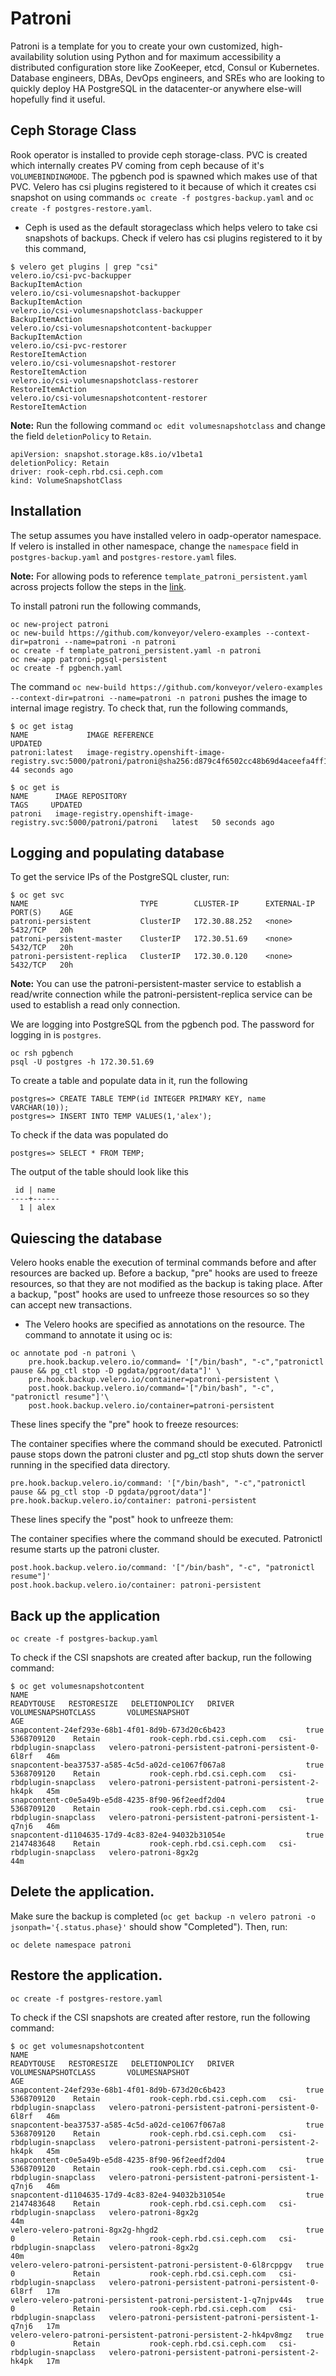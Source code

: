 # Patroni
Patroni is a template for you to create your own customized, high-availability solution using Python and for maximum accessibility 
a distributed configuration store like ZooKeeper, etcd, Consul or Kubernetes. 
Database engineers, DBAs, DevOps engineers, and SREs who are looking to quickly 
deploy HA PostgreSQL in the datacenter-or anywhere else-will hopefully find it useful.


## Ceph Storage Class
Rook operator is installed to provide ceph storage-class. PVC is created which internally creates PV coming from ceph because of it's `VOLUMEBINDINGMODE`. The pgbench pod is spawned 
which makes use of that PVC. Velero has csi plugins registered to it because of which it creates csi snapshot on using commands `oc create -f postgres-backup.yaml` and `oc create -f postgres-restore.yaml`.

- Ceph is used as the default storageclass which helps velero to take csi snapshots of backups. Check if velero has csi plugins registered to it by this command,

```
$ velero get plugins | grep "csi"
velero.io/csi-pvc-backupper                            BackupItemAction
velero.io/csi-volumesnapshot-backupper                 BackupItemAction
velero.io/csi-volumesnapshotclass-backupper            BackupItemAction
velero.io/csi-volumesnapshotcontent-backupper          BackupItemAction
velero.io/csi-pvc-restorer                             RestoreItemAction
velero.io/csi-volumesnapshot-restorer                  RestoreItemAction
velero.io/csi-volumesnapshotclass-restorer             RestoreItemAction
velero.io/csi-volumesnapshotcontent-restorer           RestoreItemAction
```

<b>Note:</b> Run the following command `oc edit volumesnapshotclass` and change the field `deletionPolicy` to `Retain`.

```
apiVersion: snapshot.storage.k8s.io/v1beta1
deletionPolicy: Retain
driver: rook-ceph.rbd.csi.ceph.com
kind: VolumeSnapshotClass
```

## Installation
The setup assumes you have installed velero in oadp-operator namespace. If velero is installed in other namespace, 
change the `namespace` field in `postgres-backup.yaml` and `postgres-restore.yaml` files. 

<b>Note:</b> For allowing pods to reference `template_patroni_persistent.yaml` across projects 
follow the steps in the [link](https://docs.openshift.com/online/starter/openshift_images/managing_images/using-image-pull-secrets.html#images-allow-pods-to-reference-images-across-projects_using-image-pull-secrets).

To install patroni run the following commands,

```
oc new-project patroni
oc new-build https://github.com/konveyor/velero-examples --context-dir=patroni --name=patroni -n patroni
oc create -f template_patroni_persistent.yaml -n patroni
oc new-app patroni-pgsql-persistent 
oc create -f pgbench.yaml
```

The command `oc new-build https://github.com/konveyor/velero-examples --context-dir=patroni --name=patroni -n patroni` pushes the image to internal image registry. To check that, run the following commands,

```
$ oc get istag
NAME             IMAGE REFERENCE                                                                                                                            UPDATED
patroni:latest   image-registry.openshift-image-registry.svc:5000/patroni/patroni@sha256:d879c4f6502cc48b69d4aceefa4ff166b2900ff8d11b30937c59da20e3711aa5   44 seconds ago
```
```
$ oc get is
NAME      IMAGE REPOSITORY                                                   TAGS     UPDATED
patroni   image-registry.openshift-image-registry.svc:5000/patroni/patroni   latest   50 seconds ago
```

## Logging and populating database
To get the service IPs of the PostgreSQL cluster, run:

```
$ oc get svc
NAME                         TYPE        CLUSTER-IP      EXTERNAL-IP   PORT(S)    AGE
patroni-persistent           ClusterIP   172.30.88.252   <none>        5432/TCP   20h
patroni-persistent-master    ClusterIP   172.30.51.69    <none>        5432/TCP   20h
patroni-persistent-replica   ClusterIP   172.30.0.120    <none>        5432/TCP   20h
```

<b>Note:</b> You can use the patroni-persistent-master service to establish a read/write connection 
while the patroni-persistent-replica service can be used to establish a read only connection.

We are logging into PostgreSQL from the pgbench pod. The password for logging in is `postgres`.
```
oc rsh pgbench
psql -U postgres -h 172.30.51.69
```

To create a table and populate data in it, run the following
```
postgres=> CREATE TABLE TEMP(id INTEGER PRIMARY KEY, name VARCHAR(10));
postgres=> INSERT INTO TEMP VALUES(1,'alex');
```

To check if the data was populated do
```
postgres=> SELECT * FROM TEMP;
```
The output of the table should look like this
```
 id | name 
----+------
  1 | alex

```

## Quiescing the database

Velero hooks enable the execution of terminal commands before and after resources are backed up. 
Before a backup, "pre" hooks are used to freeze resources, so that they are not modified as the backup is taking place. 
After a backup, "post" hooks are used to unfreeze those resources so so they can accept new transactions.


- The Velero hooks are specified as annotations on the resource. The command to annotate it using oc is:
```
oc annotate pod -n patroni \
    pre.hook.backup.velero.io/command= '["/bin/bash", "-c","patronictl pause && pg_ctl stop -D pgdata/pgroot/data"]' \
    pre.hook.backup.velero.io/container=patroni-persistent \
    post.hook.backup.velero.io/command='["/bin/bash", "-c", "patronictl resume"]'\
    post.hook.backup.velero.io/container=patroni-persistent
```

These lines specify the "pre" hook to freeze resources:

The container specifies where the command should be executed. Patronictl pause stops down the patroni cluster and pg_ctl stop shuts down the server running in the specified data directory.
```
pre.hook.backup.velero.io/command: '["/bin/bash", "-c","patronictl pause && pg_ctl stop -D pgdata/pgroot/data"]'
pre.hook.backup.velero.io/container: patroni-persistent
```

These lines specify the "post" hook to unfreeze them:

The container specifies where the command should be executed. Patronictl resume starts up the patroni cluster.
```
post.hook.backup.velero.io/command: '["/bin/bash", "-c", "patronictl resume"]'
post.hook.backup.velero.io/container: patroni-persistent
```

## Back up the application
```
oc create -f postgres-backup.yaml 
```

To check if the CSI snapshots are created after backup, run the following command:
```
$ oc get volumesnapshotcontent
NAME                                                              READYTOUSE   RESTORESIZE   DELETIONPOLICY   DRIVER                       VOLUMESNAPSHOTCLASS       VOLUMESNAPSHOT                                         AGE
snapcontent-24ef293e-68b1-4f01-8d9b-673d20c6b423                  true         5368709120    Retain           rook-ceph.rbd.csi.ceph.com   csi-rbdplugin-snapclass   velero-patroni-persistent-patroni-persistent-0-6l8rf   46m
snapcontent-bea37537-a585-4c5d-a02d-ce1067f067a8                  true         5368709120    Retain           rook-ceph.rbd.csi.ceph.com   csi-rbdplugin-snapclass   velero-patroni-persistent-patroni-persistent-2-hk4pk   45m
snapcontent-c0e5a49b-e5d8-4235-8f90-96f2eedf2d04                  true         5368709120    Retain           rook-ceph.rbd.csi.ceph.com   csi-rbdplugin-snapclass   velero-patroni-persistent-patroni-persistent-1-q7nj6   46m
snapcontent-d1104635-17d9-4c83-82e4-94032b31054e                  true         2147483648    Retain           rook-ceph.rbd.csi.ceph.com   csi-rbdplugin-snapclass   velero-patroni-8gx2g                                   44m
```

## Delete the application.
Make sure the backup is completed (`oc get backup -n velero patroni -o jsonpath='{.status.phase}'`
should show "Completed"). Then, run:
```
oc delete namespace patroni
```

## Restore the application.
```
oc create -f postgres-restore.yaml 
```
To check if the CSI snapshots are created after restore, run the following command:
```
$ oc get volumesnapshotcontent
NAME                                                              READYTOUSE   RESTORESIZE   DELETIONPOLICY   DRIVER                       VOLUMESNAPSHOTCLASS       VOLUMESNAPSHOT                                         AGE
snapcontent-24ef293e-68b1-4f01-8d9b-673d20c6b423                  true         5368709120    Retain           rook-ceph.rbd.csi.ceph.com   csi-rbdplugin-snapclass   velero-patroni-persistent-patroni-persistent-0-6l8rf   46m
snapcontent-bea37537-a585-4c5d-a02d-ce1067f067a8                  true         5368709120    Retain           rook-ceph.rbd.csi.ceph.com   csi-rbdplugin-snapclass   velero-patroni-persistent-patroni-persistent-2-hk4pk   45m
snapcontent-c0e5a49b-e5d8-4235-8f90-96f2eedf2d04                  true         5368709120    Retain           rook-ceph.rbd.csi.ceph.com   csi-rbdplugin-snapclass   velero-patroni-persistent-patroni-persistent-1-q7nj6   46m
snapcontent-d1104635-17d9-4c83-82e4-94032b31054e                  true         2147483648    Retain           rook-ceph.rbd.csi.ceph.com   csi-rbdplugin-snapclass   velero-patroni-8gx2g                                   44m
velero-velero-patroni-8gx2g-hhgd2                                 true         0             Retain           rook-ceph.rbd.csi.ceph.com   csi-rbdplugin-snapclass   velero-patroni-8gx2g                                   40m
velero-velero-patroni-persistent-patroni-persistent-0-6l8rcppgv   true         0             Retain           rook-ceph.rbd.csi.ceph.com   csi-rbdplugin-snapclass   velero-patroni-persistent-patroni-persistent-0-6l8rf   17m
velero-velero-patroni-persistent-patroni-persistent-1-q7njpv44s   true         0             Retain           rook-ceph.rbd.csi.ceph.com   csi-rbdplugin-snapclass   velero-patroni-persistent-patroni-persistent-1-q7nj6   17m
velero-velero-patroni-persistent-patroni-persistent-2-hk4pv8mgz   true         0             Retain           rook-ceph.rbd.csi.ceph.com   csi-rbdplugin-snapclass   velero-patroni-persistent-patroni-persistent-2-hk4pk   17m
```


